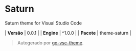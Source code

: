 # Saturn

Saturn theme for Visual Studio Code

| **Versão** | 0.0.1 |
| **Engine** | ^1.0.0 |
| **Pacote** | theme-saturn |

> Autogerado por [go-vsc-theme](https://github.com/natalbu/go-vsc-theme).
